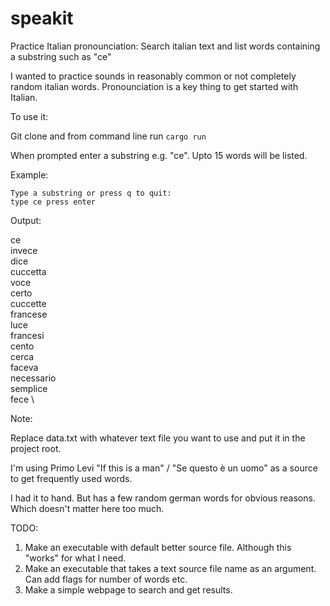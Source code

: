 # speakit
Practice Italian pronounciation: Search italian text and list words containing a substring such as "ce"

I wanted to practice sounds in reasonably common or not completely random italian words. 
Pronounciation is a key thing to get started with Italian.

To use it:

Git clone and from command line run `cargo run`

When prompted enter a substring e.g. "ce". Upto 15 words will be listed.

Example: 

`Type a substring or press q to quit:` \
`type ce press enter` 

Output: 

ce \
invece \
dice \
cuccetta \
voce \
certo \
cuccette \
francese \
luce \
francesi \
cento \
cerca \
faceva \
necessario \
semplice \
fece \

Note: 

Replace data.txt with whatever text file you want to use and put it in the project root. 

I'm using Primo Levi "If this is a man" / "Se questo è un uomo" as a source to get frequently used words.

I had it to hand. But has a few random german words for obvious reasons. Which doesn't matter here too much.

TODO:

1. Make an executable with default better source file. Although this "works" for what I need.
2. Make an executable that takes a text source file name as an argument. Can add flags for number of words etc. 
3. Make a simple webpage to search and get results.


